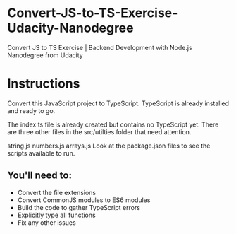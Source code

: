 # Convert-JS-to-TS-Exercise-Udacity-Nanodegree
Convert JS to TS Exercise | Backend Development with Node.js Nanodegree from Udacity

# Instructions
Convert this JavaScript project to TypeScript. TypeScript is already installed and ready to go.

The index.ts file is already created but contains no TypeScript yet. There are three other files in the src/utilties folder that need attention.

string.js
numbers.js
arrays.js
Look at the package.json files to see the scripts available to run.

## You'll need to:

- Convert the file extensions
- Convert CommonJS modules to ES6 modules
- Build the code to gather TypeScript errors
- Explicitly type all functions
- Fix any other issues
